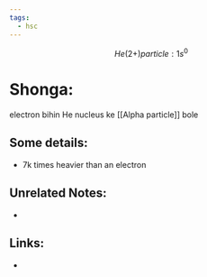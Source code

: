 ```yaml
---
tags:
  - hsc
---
```

$$He (2+) particle: 1s^0$$
# Shonga: 
electron bihin He nucleus ke [[Alpha particle]] bole
## Some details:
- 7k times heavier than an electron
## Unrelated Notes:
- 
## Links:
- 